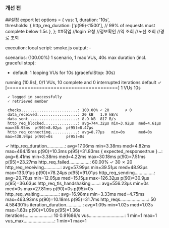 ### 개선 전

##설정 
    export let options = { vus: 1, duration: '10s',    
        thresholds: {
            http_req_duration: ['p(99)<1500'], // 99% of requests must complete below 1.5s
        },
    };
##작업
    //login 요청
    //정보확인
    //역 조회
    //노선 조회
    //경로 조회


execution: local
script: smoke.js
output: -

scenarios: (100.00%) 1 scenario, 1 max VUs, 40s max duration (incl. graceful stop):
* default: 1 looping VUs for 10s (gracefulStop: 30s)


running (10.9s), 0/1 VUs, 10 complete and 0 interrupted iterations
default ✓ [======================================] 1 VUs  10s

     ✓ logged in successfully
     ✓ retrieved member

     checks.........................: 100.00% ✓ 20       ✗ 0  
     data_received..................: 20 kB   1.9 kB/s
     data_sent......................: 8.9 kB  817 B/s
     http_req_blocked...............: avg=744.32µs min=3.92µs  med=4.61µs  max=36.95ms  p(90)=8.02µs  p(95)=8.47µs 
     http_req_connecting............: avg=8.77µs   min=0s      med=0s      max=438.94µs p(90)=0s      p(95)=0s     
✓ http_req_duration..............: avg=17.06ms  min=3.38ms  med=4.82ms  max=464.15ms p(90)=10.3ms  p(95)=31.83ms
{ expected_response:true }...: avg=6.41ms   min=3.38ms  med=4.22ms  max=30.18ms  p(90)=7.51ms  p(95)=23.27ms
http_req_failed................: 60.00%  ✓ 30       ✗ 20
http_req_receiving.............: avg=57.99µs  min=39.51µs med=48.93µs max=133.91µs p(90)=78.24µs p(95)=91.01µs
http_req_sending...............: avg=20.76µs  min=12.05µs med=15.15µs max=126.32µs p(90)=30.9µs  p(95)=36.63µs
http_req_tls_handshaking.......: avg=556.23µs min=0s      med=0s      max=27.81ms  p(90)=0s      p(95)=0s     
http_req_waiting...............: avg=16.98ms  min=3.33ms  med=4.75ms  max=463.93ms p(90)=10.18ms p(95)=31.7ms
http_reqs......................: 50      4.584301/s
iteration_duration.............: avg=1.09s    min=1.02s   med=1.03s   max=1.63s    p(90)=1.09s   p(95)=1.36s  
iterations.....................: 10      0.91686/s
vus............................: 1       min=1      max=1
vus_max........................: 1       min=1      max=1

    